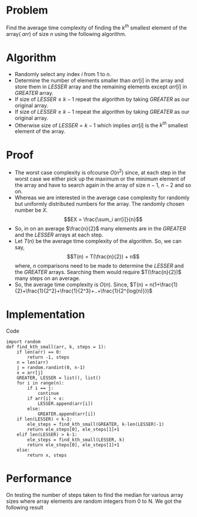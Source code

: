 # Problem
Find the average time complexity of finding the $k^{th}$ smallest element of the array( $arr$) of size $n$ using the following algorithm.

# Algorithm
- Randomly select any index $i$ from $1$ to $n$.
- Determine the number of elements smaller than $arr[i]$ in the array and store them in $LESSER$ array and the remaining elements except $arr[i]$ in $GREATER$ array.
- If size of $LESSER \le k-1$ repeat the algorithm by taking $GREATER$ as our original array. 
- If size of $LESSER \ge k-1$ repeat the algorithm by taking $GREATER$ as our original array.
- Otherwise size of $LESSER = k-1$ which implies $arr[i]$ is the $k^{th}$ smallest element of the array.

# Proof
- The worst case complexity is ofcourse $O(n^2)$ since, at each step in the worst case we either pick up the maximum or the minimum element of the array and have to search again in the array of size $n-1$, $n-2$ and so on.
- Whereas we are interested in the average case complexity for randomly but uniformly distributed numbers for the array. The randomly chosen number be $X$.
$$EX = \frac{\sum_i arr[i]}{n}$$
- So, in on an average $\frac{n}{2}$ many elements are in the $GREATER$ and the $LESSER$ arrays at each step.
- Let $T(n)$ be the average time complexity of the algorithm. So, we can say,
$$T(n) = T(\frac{n}{2}) + n$$
where, $n$ comparisons need to be made to determine the $LESSER$ and the $GREATER$ arrays. Searching them would require $T(\frac{n}{2})$ many steps on an average.
- So, the average time complexity is $O(n)$. Since, $T(n) = n(1+\frac{1}{2}+\frac{1}{2^2}+\frac{1}{2^3}+..+\frac{1}{2^{log(n)}})$

# Implementation
Code
```
import random
def find_kth_small(arr, k, steps = 1):
    if len(arr) == 0:
        return -1, steps
    n = len(arr)
    j = random.randint(0, n-1)
    x = arr[j]
    GREATER, LESSER = list(), list()
    for i in range(n):
        if i == j:
            continue
        if arr[i] < x:
            LESSER.append(arr[i])
        else:
            GREATER.append(arr[i])
    if len(LESSER) < k-1:
        ele_steps = find_kth_small(GREATER, k-len(LESSER)-1)
        return ele_steps[0], ele_steps[1]+1
    elif len(LESSER) > k-1:
        ele_steps = find_kth_small(LESSER, k)
        return ele_steps[0], ele_steps[1]+1
    else:
        return x, steps
```

# Performance
On testing the number of steps taken to find the median for various array sizes where array elements are random integers from 0 to N. We got the following result
